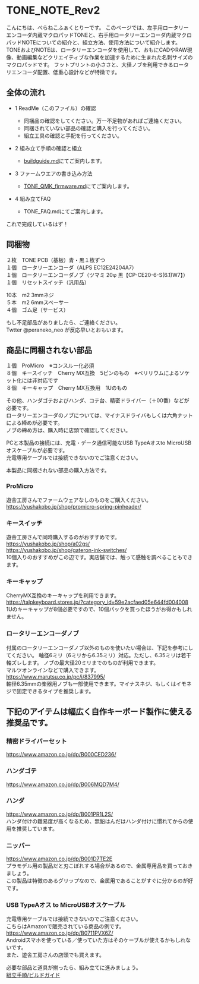 # TONE_NOTE_Rev2
こんにちは、ぺらねこふぁくとりーです。
このページでは、左手用ロータリーエンコーダ内蔵マクロパッドTONEと、右手用ロータリーエンコーダ内蔵マクロパッドNOTEについての紹介と、組立方法、使用方法について紹介します。
TONEおよびNOTEは、ロータリーエンコーダを使用して、おもにCADやRAW現像、動画編集などクリエイティブな作業を加速するために生まれた名刺サイズのマクロパッドです。
フットプリントの小ささと、大径ノブを利用できるロータリエンコーダ配置、低重心設計などが特徴です。

## 全体の流れ
  
- 1 ReadMe（このファイル）の確認  
  - 同梱品の確認をしてください。万一不足物があればご連絡ください。  
  - 同梱されていない部品の確認と購入を行ってください。  
  - 組立工具の確認と手配を行ってください。  
  
- 2 組み立て手順の確認と組立  
  - [buildguide.md](https://github.com/peraneko/TONE/blob/master/buildguide.md)にてご案内します。  
  
- 3 ファームウエアの書き込み方法  
  - [TONE_QMK_firmware.md](https://github.com/peraneko/TONE/blob/master/TONE_QMK_firmware.md)にてご案内します。  
  
- 4 組み立てFAQ  
  - TONE_FAQ.mdにてご案内します。  

これで完成しているはず！  

## 同梱物  
２枚　TONE PCB（基板）青・黒１枚ずつ　  
１個　ロータリーエンコーダ（ALPS EC12E24204A7）  
１個　ロータリーエンコーダノブ（ツマミ 20φ 黒【CP-CE20-6-S(6.1)W7】）
１個　リセットスイッチ（汎用品）  


10本　m2 3mmネジ  
５本　m2 6mmスペーサー  
４個　ゴム足（サービス）  
   
もし不足部品がありましたら、ご連絡ください。  
Twtter @peraneko_neo が反応早いとおもいます。  

  
## 商品に同梱されない部品  
１個　ProMicro　※コンスルー化必須  
８個　キースイッチ　Cherry MX互換　5ピンのもの　※ベリリウムによるソケット化には非対応です    
８個　キーキャップ　Cherry MX互換用　1Uのもの  
  
その他、ハンダゴテおよびハンダ、コテ台、精密ドライバー（＋00番）などが必要です。  
ロータリーエンコーダのノブについては、マイナスドライバもしくは六角ナットによる締めが必要です。  
ノブの締め方は、購入時に店頭で確認してください。  

PCと本製品の接続には、充電・データ通信可能なUSB TypeAオスto MicroUSBオスケーブルが必要です。  
充電専用ケーブルでは接続できないのでご注意ください。
  
本製品に同梱されない部品の購入方法です。  
### ProMicro  
遊舎工房さんでファームウェアなしのものをご購入ください。  
https://yushakobo.jp/shop/promicro-spring-pinheader/  
  
### キースイッチ  
遊舎工房さんで同時購入するのがおすすめです。  
https://yushakobo.jp/shop/a02gs/  
https://yushakobo.jp/shop/gateron-ink-switches/  
10個入りのおすすめがこの辺です。実店舗では、触って感触を調べることもできます。  
  
### キーキャップ  
CherryMX互換のキーキャップを利用できます。  
https://talpkeyboard.stores.jp/?category_id=59e2acfaed05e644fd004008  
1Uのキーキャップが8個必要ですので、10個パックを買ったほうがお得かもしれません。  
  
### ロータリーエンコーダノブ  
付属のロータリーエンコーダノブ以外のものを使いたい場合は、下記を参考にしてください。
軸径6ミリ（6ミリから6.35ミリ）対応。ただし、6.35ミリは若干軸ズレします。
ノブの最大径20ミリまでのものが利用できます。  
マルツオンラインなどで購入できます。  
https://www.marutsu.co.jp/pc/i/837995/  
軸径6.35mmの楽器用ノブも一部使用できます。マイナスネジ、もしくはイモネジで固定できるタイプを推奨します。  
  
  
## 下記のアイテムは幅広く自作キーボード製作に使える推奨品です。  
  
### 精密ドライバーセット  
https://www.amazon.co.jp/dp/B000CED236/  
### ハンダゴテ  
https://www.amazon.co.jp/dp/B006MQD7M4/  
### ハンダ  
https://www.amazon.co.jp/dp/B001PR1L2S/  
ハンダ付けの難易度が高くなるため、無鉛はんだはハンダ付けに慣れてからの使用を推奨しています。  
### ニッパー
https://www.amazon.co.jp/dp/B001D7TE2E  
プラモデル用の製品だと刃こぼれする場合があるので、金属専用品を買っておきましょう。  
この製品は特徴のあるグリップなので、金属用であることがすぐに分かるのが好です。  

### USB TypeAオス to MicroUSBオスケーブル
充電専用ケーブルでは接続できないのでご注意ください。   
こちらはAmazonで販売されている商品の例です。   
https://www.amazon.co.jp/dp/B0711PVX6Z/  
Androidスマホを使っている／使っていた方はそのケーブルが使えるかもしれないです。   
また、遊舎工房さんの店頭でも買えます。  
  
必要な部品と道具が揃ったら、組み立てに進みましょう。  
[組立手順/ビルドガイド]()
